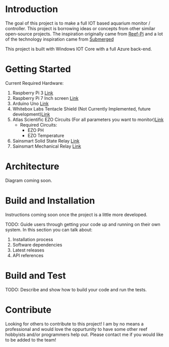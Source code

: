 # Introduction 
The goal of this project is to make a full IOT based aquarium monitor / controller.  This project is borrowing ideas or concepts from other similar open-source projects.  The inspiration originally came from [Reef-Pi](https://reef-pi.github.io/) and a lot of the technology inspiration came from [Submerged](https://github.com/jsiegmund/submerged) 

This project is built with Windows IOT Core with a full Azure back-end.  


# Getting Started
Current Required Hardware:
1. Raspberry Pi 3 [Link](https://www.amazon.com/ELEMENT-Element14-Raspberry-Pi-Motherboard/dp/B07BDR5PDW/ref=sr_1_3?s=pc&ie=UTF8&qid=1537397089&sr=1-3&keywords=raspberry+pi+3+b%2B)
2. Raspberry Pi 7 Inch screen [Link](https://www.amazon.com/Raspberry-Pi-7-Touchscreen-Display/dp/B0153R2A9I/ref=sr_1_3?s=electronics&ie=UTF8&qid=1537397181&sr=1-3&keywords=raspberry+pi+screen)
3. Arduino Uno [Link](https://www.amazon.com/Arduino-A000066-ARDUINO-UNO-R3/dp/B008GRTSV6/ref=sr_1_3?s=electronics&ie=UTF8&qid=1537397251&sr=1-3&keywords=arduino+uno)
4. Whitebox Labs Tentacle Shield (Not Currently Implemented, future development)[Link](https://www.whiteboxes.ch/shop/tentacle/?v=7516fd43adaa)
5. Atlas Scientific EZO Circuits (For all parameters you want to monitor)[Link](https://www.atlas-scientific.com/)
    - Required Circuits:
        - EZO PH
        - EZO Temperature
6. Sainsmart Solid State Relay [Link](https://www.amazon.com/gp/product/B006J4G45G/ref=oh_aui_detailpage_o00_s00?ie=UTF8&psc=1)
7. Sainsmart Mechanical Relay [Link](https://www.amazon.com/gp/product/B0057OC5O8/ref=oh_aui_detailpage_o00_s00?ie=UTF8&psc=1)

# Architecture
Diagram coming soon.  

# Build and Installation
Instructions coming soon once the project is a little more developed.  

TODO: Guide users through getting your code up and running on their own system. In this section you can talk about:
1.	Installation process
2.	Software dependencies
3.	Latest releases
4.	API references

# Build and Test
TODO: Describe and show how to build your code and run the tests. 

# Contribute
Looking for others to contribute to this project!  I am by no means a professional and would love the oppurtunity to have some other reef hobbyists and/or programmers help out. Please contact me if you would like to be added to the team!   

